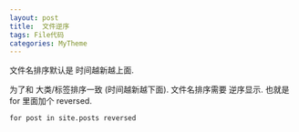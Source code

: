 ```yaml
---
layout: post
title:  文件逆序
tags: File代码
categories: MyTheme
---
```


文件名排序默认是 时间越新越上面.

为了和 大类/标签排序一致 (时间越新越下面).
文件名排序需要 逆序显示. 也就是for 里面加个 reversed.






`for post in site.posts reversed`